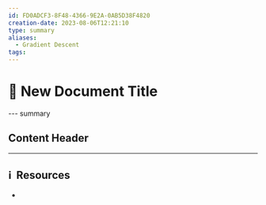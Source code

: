 ```yaml
---
id: FD0ADCF3-8F48-4366-9E2A-0AB5D38F4820
creation-date: 2023-08-06T12:21:10
type: summary
aliases:
  - Gradient Descent
tags:
---
```


# 📓 New Document Title

--- summary 

## Content Header




---
## ℹ️  Resources
- 